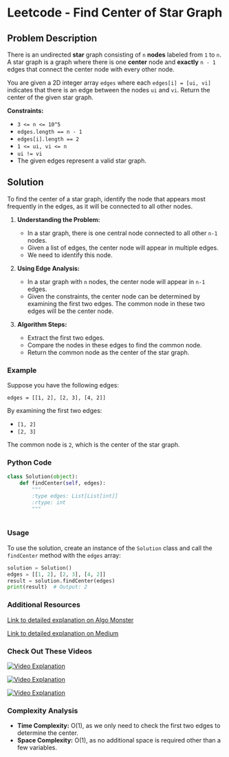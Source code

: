 # Leetcode - Find Center of Star Graph

## Problem Description

There is an undirected **star** graph consisting of `n` **nodes** labeled from `1` to `n`. A star graph is a graph where there is one **center** node and **exactly** `n - 1` edges that connect the center node with every other node.

You are given a 2D integer array `edges` where each `edges[i] = [ui, vi]` indicates that there is an edge between the nodes `ui` and `vi`. Return the center of the given star graph.

**Constraints:**
- `3 <= n <= 10^5`
- `edges.length == n - 1`
- `edges[i].length == 2`
- `1 <= ui, vi <= n`
- `ui != vi`
- The given edges represent a valid star graph.

## Solution

To find the center of a star graph, identify the node that appears most frequently in the edges, as it will be connected to all other nodes.

1. **Understanding the Problem:**
   - In a star graph, there is one central node connected to all other `n-1` nodes.
   - Given a list of edges, the center node will appear in multiple edges.
   - We need to identify this node.

2. **Using Edge Analysis:**
   - In a star graph with `n` nodes, the center node will appear in `n-1` edges.
   - Given the constraints, the center node can be determined by examining the first two edges. The common node in these two edges will be the center node.

3. **Algorithm Steps:**
   - Extract the first two edges.
   - Compare the nodes in these edges to find the common node.
   - Return the common node as the center of the star graph.

### Example

Suppose you have the following edges:

```
edges = [[1, 2], [2, 3], [4, 2]]
```

By examining the first two edges:
- `[1, 2]`
- `[2, 3]`

The common node is `2`, which is the center of the star graph.

### Python Code

```python
class Solution(object):
    def findCenter(self, edges):
        """
        :type edges: List[List[int]]
        :rtype: int
        """
        
```

### Usage

To use the solution, create an instance of the `Solution` class and call the `findCenter` method with the `edges` array:

```python
solution = Solution()
edges = [[1, 2], [2, 3], [4, 2]]
result = solution.findCenter(edges)
print(result)  # Output: 2
```

### Additional Resources

[Link to detailed explanation on Algo Monster](https://algo.monster/liteproblems/1791)

[Link to detailed explanation on Medium](https://medium.com/@jjyk/leetcode-1791-find-center-of-star-graph-19ce1ca6f0aa)

### Check Out These Videos

[![Video Explanation](https://img.youtube.com/vi/XJ8l5ZOp6Js/mqdefault.jpg)](https://youtu.be/XJ8l5ZOp6Js)

[![Video Explanation](https://img.youtube.com/vi/KEKcW6eLyEY/mqdefault.jpg)](https://youtu.be/KEKcW6eLyEY)

[![Video Explanation](https://img.youtube.com/vi/QFFjjOGEQpU/mqdefault.jpg)](https://youtu.be/QFFjjOGEQpU)

### Complexity Analysis

- **Time Complexity:** O(1), as we only need to check the first two edges to determine the center.
- **Space Complexity:** O(1), as no additional space is required other than a few variables.